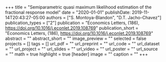 +++
title = "Semiparametric quasi maximum likelihood estimation of the fractional response model"
date = "2020-01-01"
publishDate: 2019-11-14T20:43:27-05:00
authors = ["S. Montoya-Blandon", "D.T. Jacho-Chavez"]
publication_types = ["2"]
publication = "Economics Letters, (186), https://doi.org/10.1016/j.econlet.2019.108769"
publication_short = "Economics Letters, (186), https://doi.org/10.1016/j.econlet.2019.108769"
abstract = ""
abstract_short = ""
image_preview = ""
selected = false
projects = []
tags = []
url_pdf = ""
url_preprint = ""
url_code = ""
url_dataset = ""
url_project = ""
url_slides = ""
url_video = ""
url_poster = ""
url_source = ""
math = true
highlight = true
[header]
image = ""
caption = ""
+++
